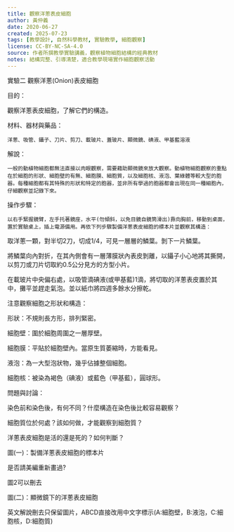 ```yaml
---
title: 觀察洋蔥表皮細胞
author: 黃仲義
date: 2020-06-27
created: 2025-07-23
tags: [教學設計, 自然科學教材, 實驗教學, 細胞觀察]
license: CC-BY-NC-SA-4.0
source: 作者所撰教學實驗講義，觀察植物細胞結構的經典教材
notes: 結構完整、引導清楚，適合教學現場實作細胞觀察活動
---
```


實驗二 觀察洋蔥(Onion)表皮細胞

目的：

觀察洋蔥表皮細胞，了解它們的構造。

材料、器材與藥品：

	洋蔥、吸管、鑷子、刀片、剪刀、載玻片、蓋玻片、顯微鏡、碘液、甲基藍溶液

解說：

	一般的動植物細胞都無法直接以肉眼觀察，需要藉助顯微鏡來放大觀察。動植物細胞觀察的重點在於細胞的形狀、細胞壁的有無、細胞膜、細胞質，以及細胞核、液泡、葉綠體等較大型的胞器。每種細胞都有其特殊的形狀和特定的胞器，並非所有學過的胞器都會出現在同一種細胞內，仔細觀察並記錄下來。

操作步驟：

    以右手緊握鏡臂，左手托著鏡座，水平(勿傾斜，以免目鏡自鏡筒滑出)靠向胸前，移動到桌面，置於實驗桌上，插上電源備用。再依下列步驟製備洋蔥表皮細胞的標本片並觀察其構造：

取洋蔥一顆，對半切2刀，切成1/4，可見一層層的鱗葉。剝下一片鱗葉。

將鱗葉向內對折，在其內側會有一層薄膜狀內表皮剝離，以鑷子小心地將其撕開，以剪刀或刀片切取約0.5公分見方的方型小片。

在載玻片中央偏右處，以吸管滴碘液(或甲基藍)1滴，將切取的洋蔥表皮置於其中，攤平並趕走氣泡。並以紙巾將四週多餘水分擦乾。

注意觀察細胞之形狀和構造：

形狀：不規則長方形，排列緊密。

細胞壁：圍於細胞周圍之一層厚壁。

細胞膜：平貼於細胞壁內。當原生質萎縮時，方能看見。

液泡：為一大型泡狀物，幾乎佔據整個細胞。

細胞核：被染為褐色（碘液）或藍色（甲基藍），圓球形。

問題與討論：

染色前和染色後，有何不同？什麼構造在染色後比較容易觀察？

細胞質位於何處？該如何做，才能觀察到細胞質？

洋蔥表皮細胞是活的還是死的？如何判斷？

圖(一)：製備洋蔥表皮細胞的標本片

是否請美編重新畫過?

圖2可以刪去

圖(二)：顯微鏡下的洋蔥表皮細胞

英文解說刪去只保留圖片，ABCD直接改用中文字標示(A:細胞壁，B:液泡，C:細胞核，D:細胞質)